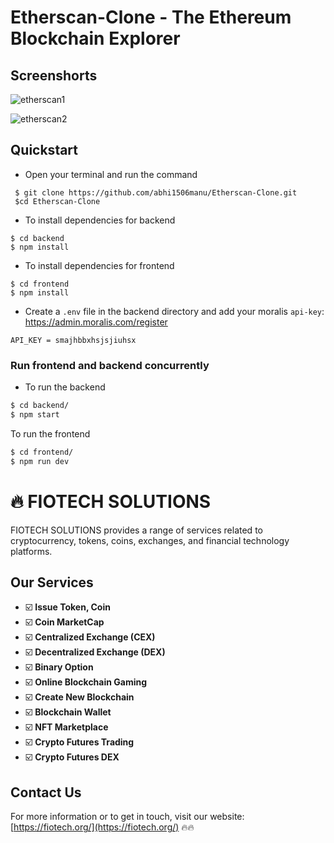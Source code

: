 # Etherscan-Clone - The Ethereum Blockchain Explorer

## Screenshorts
![etherscan1](https://user-images.githubusercontent.com/69383256/232290186-7d20c19d-1777-430d-aad1-ea0eba184c5f.png)

![etherscan2](https://user-images.githubusercontent.com/69383256/232290192-cd3b2992-1367-4051-ab95-d058b4172ca0.png)

## Quickstart

- Open your terminal and run the command
```
 $ git clone https://github.com/abhi1506manu/Etherscan-Clone.git
 $cd Etherscan-Clone
```
- To install dependencies for backend
```
$ cd backend
$ npm install
```
- To install dependencies for frontend
```
$ cd frontend
$ npm install
```
- Create a `.env` file in the backend directory and add your moralis `api-key`: https://admin.moralis.com/register
```
API_KEY = smajhbbxhsjsjiuhsx
```
<h3> Run frontend and backend concurrently</h3>

- To run the backend  
```sh
$ cd backend/
$ npm start
```
To run the frontend  
```sh
$ cd frontend/
$ npm run dev
```

# 🔥 FIOTECH SOLUTIONS

FIOTECH SOLUTIONS provides a range of services related to cryptocurrency, tokens, coins, exchanges, and financial technology platforms.

## Our Services

- ☑️ **Issue Token, Coin**
- ☑️ **Coin MarketCap**
- ☑️ **Centralized Exchange (CEX)**
- ☑️ **Decentralized Exchange (DEX)**
- ☑️ **Binary Option**
- ☑️ **Online Blockchain Gaming**
- ☑️ **Create New Blockchain**
- ☑️ **Blockchain Wallet**
- ☑️ **NFT Marketplace**
- ☑️ **Crypto Futures Trading**
- ☑️ **Crypto Futures DEX**

## Contact Us

For more information or to get in touch, visit our website: [https://fiotech.org/](https://fiotech.org/) 🔥🔥



